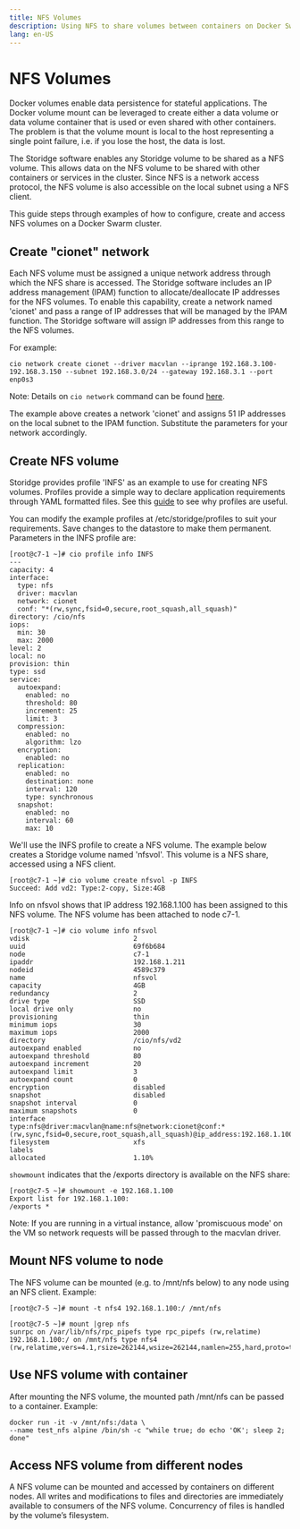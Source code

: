 ```yaml
---
title: NFS Volumes
description: Using NFS to share volumes between containers on Docker Swarm
lang: en-US
---
```


# NFS Volumes

Docker volumes enable data persistence for stateful applications. The Docker volume mount can be leveraged to create either a data volume or data volume container that is used or even shared with other containers. The problem is that the volume mount is local to the host representing a single point failure, i.e. if you lose the host, the data is lost. 

The Storidge software enables any Storidge volume to be shared as a NFS volume. This allows data on the NFS volume to be shared with other containers or services in the cluster. Since NFS is a network access protocol, the NFS volume is also accessible on the local subnet using a NFS client.

This guide steps through examples of how to configure, create and access NFS volumes on a Docker Swarm cluster. 

## Create "cionet" network

Each NFS volume must be assigned a unique network address through which the NFS share is accessed. The Storidge software includes an IP address management (IPAM) function to allocate/deallocate IP addresses for the NFS volumes. To enable this capability, create a network named 'cionet' and pass a range of IP addresses that will be managed by the IPAM function. The Storidge software will assign IP addresses from this range to the NFS volumes.

For example:
```
cio network create cionet --driver macvlan --iprange 192.168.3.100-192.168.3.150 --subnet 192.168.3.0/24 --gateway 192.168.3.1 --port enp0s3
```
Note: Details on `cio network` command can be found [here](https://docs.storidge.com/cio_cli/network.html). 

The example above creates a network 'cionet' and assigns 51 IP addresses on the local subnet to the IPAM function. Substitute the parameters for your network accordingly. 

## Create NFS volume

Storidge provides profile 'INFS' as an example to use for creating NFS volumes. Profiles provide a simple way to declare application requirements through YAML formatted files. See this [guide](https://guide.storidge.com/getting_started/why_profiles.html) to see why profiles are useful. 

You can modify the example profiles at /etc/storidge/profiles to suit your requirements. Save changes to the datastore to make them permanent. Parameters in the INFS profile are:
```
[root@c7-1 ~]# cio profile info INFS
---
capacity: 4
interface:
  type: nfs
  driver: macvlan
  network: cionet
  conf: "*(rw,sync,fsid=0,secure,root_squash,all_squash)"
directory: /cio/nfs
iops:
  min: 30
  max: 2000
level: 2
local: no
provision: thin
type: ssd
service:
  autoexpand:
    enabled: no
    threshold: 80
    increment: 25
    limit: 3
  compression:
    enabled: no
    algorithm: lzo
  encryption:
    enabled: no
  replication:
    enabled: no
    destination: none
    interval: 120
    type: synchronous
  snapshot:
    enabled: no
    interval: 60
    max: 10
```

We'll use the INFS profile to create a NFS volume. The example below creates a Storidge volume named 'nfsvol'. This volume is a NFS share, accessed using a NFS client. 
```
[root@c7-1 ~]# cio volume create nfsvol -p INFS
Succeed: Add vd2: Type:2-copy, Size:4GB
```

Info on nfsvol shows that IP address 192.168.1.100 has been assigned to this NFS volume. The NFS volume has been attached to node c7-1. 
```
[root@c7-1 ~]# cio volume info nfsvol
vdisk                          2
uuid                           69f6b684
node                           c7-1
ipaddr                         192.168.1.211
nodeid                         4589c379
name                           nfsvol
capacity                       4GB
redundancy                     2
drive type                     SSD
local drive only               no
provisioning                   thin
minimum iops                   30
maximum iops                   2000
directory                      /cio/nfs/vd2
autoexpand enabled             no
autoexpand threshold           80
autoexpand increment           20
autoexpand limit               3
autoexpand count               0
encryption                     disabled
snapshot                       disabled
snapshot interval              0
maximum snapshots              0
interface                      type:nfs@driver:macvlan@name:nfs@network:cionet@conf:*(rw,sync,fsid=0,secure,root_squash,all_squash)@ip_address:192.168.1.100@
filesystem                     xfs
labels
allocated                      1.10%
```

`showmount` indicates that the /exports directory is available on the NFS share: 
```
[root@c7-5 ~]# showmount -e 192.168.1.100
Export list for 192.168.1.100:
/exports *
```
Note: If you are running in a virtual instance, allow 'promiscuous mode' on the VM so network requests will be passed through to the macvlan driver.

## Mount NFS volume to node

The NFS volume can be mounted (e.g. to /mnt/nfs below) to any node using an NFS client. Example:
```
[root@c7-5 ~]# mount -t nfs4 192.168.1.100:/ /mnt/nfs

[root@c7-5 ~]# mount |grep nfs
sunrpc on /var/lib/nfs/rpc_pipefs type rpc_pipefs (rw,relatime)
192.168.1.100:/ on /mnt/nfs type nfs4 (rw,relatime,vers=4.1,rsize=262144,wsize=262144,namlen=255,hard,proto=tcp,timeo=600,retrans=2,sec=sys,clientaddr=192.168.1.215,local_lock=none,addr=192.168.1.100)
```

## Use NFS volume with container 

After mounting the NFS volume, the mounted path /mnt/nfs can be passed to a container. Example: 
```
docker run -it -v /mnt/nfs:/data \
--name test_nfs alpine /bin/sh -c "while true; do echo 'OK'; sleep 2; done"
```

## Access NFS volume from different nodes

A NFS volume can be mounted and accessed by containers on different nodes. All writes and modifications to files and directories are immediately available to consumers of the NFS volume. Concurrency of files is handled by the volume’s filesystem.